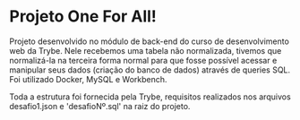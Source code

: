 # Projeto One For All!

Projeto desenvolvido no módulo de back-end do curso de desenvolvimento web da Trybe. Nele recebemos uma tabela não normalizada, tivemos que normalizá-la na terceira forma normal para que fosse possível acessar e manipular seus dados (criação do banco de dados) através de queries SQL. Foi utilizado Docker, MySQL e Workbench.

Toda a estrutura foi fornecida pela Trybe, requisitos realizados nos arquivos desafio1.json e 'desafioNº.sql' na raiz do projeto.

